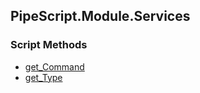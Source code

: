 ## PipeScript.Module.Services


### Script Methods


* [get_Command](get_Command.md)
* [get_Type](get_Type.md)

